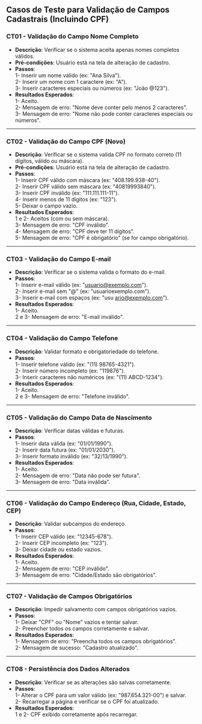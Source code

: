 ## Casos de Teste para Validação de Campos Cadastrais (Incluindo CPF)

### **CT01 - Validação do Campo Nome Completo**
- **Descrição**: Verificar se o sistema aceita apenas nomes completos válidos.  
- **Pré-condições**: Usuário está na tela de alteração de cadastro.  
- **Passos**:  
  1- Inserir um nome válido (ex: "Ana Silva").  
  2- Inserir um nome com 1 caractere (ex: "A").  
  3- Inserir caracteres especiais ou números (ex: "João @123").  
- **Resultados Esperados**:  
  1- Aceito.  
  2- Mensagem de erro: "Nome deve conter pelo menos 2 caracteres".  
  3- Mensagem de erro: "Nome não pode conter caracteres especiais ou números".  

---

### **CT02 - Validação do Campo CPF (Novo)**
- **Descrição**: Verificar se o sistema valida CPF no formato correto (11 dígitos, válido ou máscara).  
- **Pré-condições**: Usuário está na tela de alteração de cadastro.  
- **Passos**:  
  1- Inserir CPF válido com máscara (ex: "408.199.938-40").  
  2- Inserir CPF válido sem máscara (ex: "40819993840").  
  3- Inserir CPF inválido (ex: "111.111.111-11").  
  4- Inserir menos de 11 dígitos (ex: "123").  
  5- Deixar o campo vazio.  
- **Resultados Esperados**:  
  1 e 2- Aceitos (com ou sem máscara).  
  3- Mensagem de erro: "CPF inválido".  
  4- Mensagem de erro: "CPF deve ter 11 dígitos".  
  5- Mensagem de erro: "CPF é obrigatório" (se for campo obrigatório).  

---

### **CT03 - Validação do Campo E-mail**
- **Descrição**: Verificar se o sistema valida o formato do e-mail.  
- **Passos**:  
  1- Inserir e-mail válido (ex: "usuario@exemplo.com").  
  2- Inserir e-mail sem "@" (ex: "usuarioexemplo.com").  
  3- Inserir e-mail com espaços (ex: "usu ario@exemplo.com").  
- **Resultados Esperados**:  
  1- Aceito.  
  2 e 3- Mensagem de erro: "E-mail inválido".  

---

### **CT04 - Validação do Campo Telefone**
- **Descrição**: Validar formato e obrigatoriedade do telefone.  
- **Passos**:  
  1- Inserir telefone válido (ex: "(11) 98765-4321").  
  2- Inserir número incompleto (ex: "119876").  
  3- Inserir caracteres não numéricos (ex: "(11) ABCD-1234").  
- **Resultados Esperados**:  
  1- Aceito.  
  2 e 3- Mensagem de erro: "Telefone inválido".  

---

### **CT05 - Validação do Campo Data de Nascimento**
- **Descrição**: Verificar datas válidas e futuras.  
- **Passos**:  
  1- Inserir data válida (ex: "01/01/1990").  
  2- Inserir data futura (ex: "01/01/2030").  
  3- Inserir formato inválido (ex: "32/13/1990").  
- **Resultados Esperados**:  
  1- Aceito.  
  2- Mensagem de erro: "Data não pode ser futura".  
  3- Mensagem de erro: "Data inválida".  

---

### **CT06 - Validação do Campo Endereço (Rua, Cidade, Estado, CEP)**
- **Descrição**: Validar subcampos do endereço.  
- **Passos**:  
  1- Inserir CEP válido (ex: "12345-678").  
  2- Inserir CEP incompleto (ex: "123").  
  3- Deixar cidade ou estado vazios.  
- **Resultados Esperados**:  
  1- Aceito.  
  2- Mensagem de erro: "CEP inválido".  
  3- Mensagem de erro: "Cidade/Estado são obrigatórios".  

---

### **CT07 - Validação de Campos Obrigatórios**
- **Descrição**: Impedir salvamento com campos obrigatórios vazios.  
- **Passos**:  
  1- Deixar "CPF" ou "Nome" vazios e tentar salvar.  
  2- Preencher todos os campos corretamente e salvar.  
- **Resultados Esperados**:  
  1- Mensagem de erro: "Preencha todos os campos obrigatórios".  
  2- Mensagem de sucesso: "Cadastro atualizado".  

---

### **CT08 - Persistência dos Dados Alterados**
- **Descrição**: Verificar se as alterações são salvas corretamente.  
- **Passos**:  
  1- Alterar o CPF para um valor válido (ex: "987.654.321-00") e salvar.  
  2- Recarregar a página e verificar se o CPF foi atualizado.  
- **Resultados Esperados**:  
  1 e 2- CPF exibido corretamente após recarregar.  
